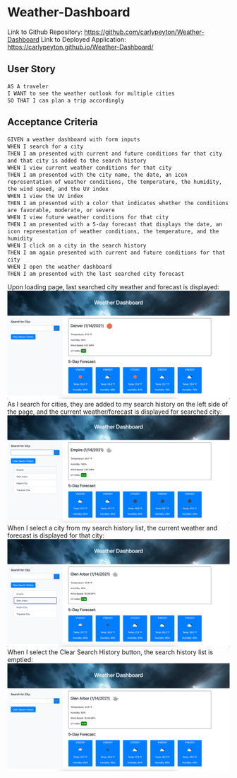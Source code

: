 # Weather-Dashboard

Link to Github Repository: https://github.com/carlypeyton/Weather-Dashboard
Link to Deployed Application: https://carlypeyton.github.io/Weather-Dashboard/

## User Story

```
AS A traveler
I WANT to see the weather outlook for multiple cities
SO THAT I can plan a trip accordingly
```

## Acceptance Criteria

```
GIVEN a weather dashboard with form inputs
WHEN I search for a city
THEN I am presented with current and future conditions for that city and that city is added to the search history
WHEN I view current weather conditions for that city
THEN I am presented with the city name, the date, an icon representation of weather conditions, the temperature, the humidity, the wind speed, and the UV index
WHEN I view the UV index
THEN I am presented with a color that indicates whether the conditions are favorable, moderate, or severe
WHEN I view future weather conditions for that city
THEN I am presented with a 5-day forecast that displays the date, an icon representation of weather conditions, the temperature, and the humidity
WHEN I click on a city in the search history
THEN I am again presented with current and future conditions for that city
WHEN I open the weather dashboard
THEN I am presented with the last searched city forecast
```

Upon loading page, last searched city weather and forecast is displayed:
<img src = "Screenshots/Screen Shot 2021-01-14 at 11.10.41 AM.png">
As I search for cities, they are added to my search history on the left side of the page, and the current weather/forecast is displayed for searched city:
<img src = "Screenshots/Screen Shot 2021-01-14 at 11.11.07 AM.png">
When I select a city from my search history list, the current weather and forecast is displayed for that city:
<img src = "Screenshots/Screen Shot 2021-01-14 at 11.11.18 AM.png">
When I select the Clear Search History button, the search history list is emptied: 
<img src = "Screenshots/Screen Shot 2021-01-14 at 11.11.29 AM.png">